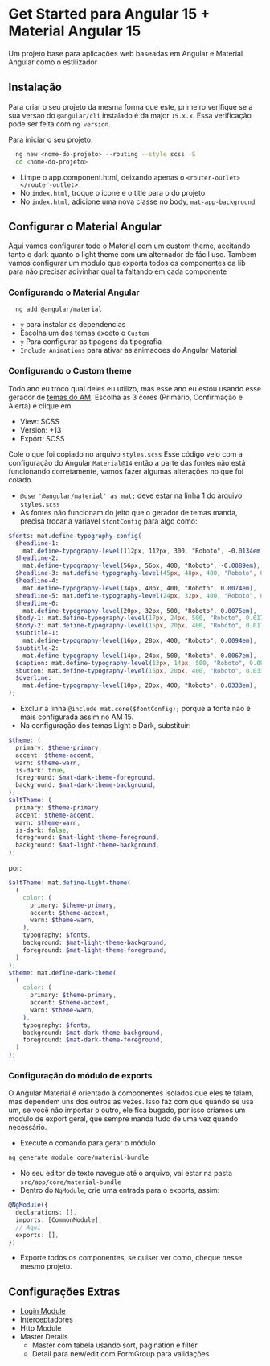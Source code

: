 # Get Started para Angular 15 + Material Angular 15

Um projeto base para aplicações web baseadas em Angular e Material Angular como o estilizador

## Instalação

Para criar o seu projeto da mesma forma que este, primeiro verifique se a sua versao do `@angular/cli` instalado é da major `15.x.x`. Essa verificação pode ser feita com `ng version`.

Para iniciar o seu projeto:

```bash
  ng new <nome-do-projeto> --routing --style scss -S
  cd <nome-do-projeto>
```

- Limpe o app.component.html, deixando apenas o `<router-outlet></router-outlet>`
- No `index.html`, troque o icone e o title para o do projeto
- No `index.html`, adicione uma nova classe no body, `mat-app-background`

## Configurar o Material Angular

Aqui vamos configurar todo o Material com um custom theme, aceitando tanto o dark quanto o light theme com um alternador de fácil uso. Tambem vamos configurar um modulo que exporta todos os componentes da lib para não precisar adivinhar qual ta faltando em cada componente

### Configurando o Material Angular

```bash
  ng add @angular/material
```

- `y` para instalar as dependencias
- Escolha um dos temas exceto o `Custom`
- `y` Para configurar as tipagens da tipografia
- `Include Animations` para ativar as animacoes do Angular Material

### Configurando o Custom theme

Todo ano eu troco qual deles eu utilizo, mas esse ano eu estou usando esse gerador de [temas do AM](https://materialtheme.arcsine.dev/). Escolha as 3 cores (Primário, Confirmação e Alerta) e clique em

- View: SCSS
- Version: +13
- Export: SCSS

Cole o que foi copiado no arquivo `styles.scss`
Esse código veio com a configuração do Angular `Material@14` então a parte das fontes não está funcionando corretamente, vamos fazer algumas alterações no que foi colado.

- `@use '@angular/material' as mat;` deve estar na linha 1 do arquivo `styles.scss`
- As fontes não funcionam do jeito que o gerador de temas manda, precisa trocar a variavel `$fontConfig` para algo como:

```sass
$fonts: mat.define-typography-config(
  $headline-1:
    mat.define-typography-level(112px, 112px, 300, "Roboto", -0.0134em),
  $headline-2:
    mat.define-typography-level(56px, 56px, 400, "Roboto", -0.0089em),
  $headline-3: mat.define-typography-level(45px, 48px, 400, "Roboto", 0em),
  $headline-4:
    mat.define-typography-level(34px, 40px, 400, "Roboto", 0.0074em),
  $headline-5: mat.define-typography-level(24px, 32px, 400, "Roboto", 0em),
  $headline-6:
    mat.define-typography-level(20px, 32px, 500, "Roboto", 0.0075em),
  $body-1: mat.define-typography-level(17px, 24px, 500, "Roboto", 0.0179em),
  $body-2: mat.define-typography-level(15px, 20px, 400, "Roboto", 0.0179em),
  $subtitle-1:
    mat.define-typography-level(16px, 28px, 400, "Roboto", 0.0094em),
  $subtitle-2:
    mat.define-typography-level(14px, 24px, 500, "Roboto", 0.0067em),
  $caption: mat.define-typography-level(13px, 14px, 500, "Roboto", 0.0893em),
  $button: mat.define-typography-level(15px, 20px, 400, "Roboto", 0.0333em),
  $overline:
    mat.define-typography-level(10px, 20px, 400, "Roboto", 0.0333em),
);
```

- Excluir a linha `@include mat.core($fontConfig);` porque a fonte não é mais configurada assim no AM 15.
- Na configuração dos temas Light e Dark, substituir:

```scss
$theme: (
  primary: $theme-primary,
  accent: $theme-accent,
  warn: $theme-warn,
  is-dark: true,
  foreground: $mat-dark-theme-foreground,
  background: $mat-dark-theme-background,
);
$altTheme: (
  primary: $theme-primary,
  accent: $theme-accent,
  warn: $theme-warn,
  is-dark: false,
  foreground: $mat-light-theme-foreground,
  background: $mat-light-theme-background,
);
```

por:

```scss
$altTheme: mat.define-light-theme(
  (
    color: (
      primary: $theme-primary,
      accent: $theme-accent,
      warn: $theme-warn,
    ),
    typography: $fonts,
    background: $mat-light-theme-background,
    foreground: $mat-light-theme-foreground,
  )
);
$theme: mat.define-dark-theme(
  (
    color: (
      primary: $theme-primary,
      accent: $theme-accent,
      warn: $theme-warn,
    ),
    typography: $fonts,
    background: $mat-dark-theme-background,
    foreground: $mat-dark-theme-foreground,
  )
);
```

### Configuração do módulo de exports

O Angular Material é orientado à componentes isolados que eles te falam, mas dependem uns dos outros as vezes. Isso faz com que quando se usa um, se você não importar o outro, ele fica bugado, por isso criamos um modulo de export geral, que sempre manda tudo de uma vez quando necessário.

- Execute o comando para gerar o módulo

```bash
ng generate module core/material-bundle
```

- No seu editor de texto navegue até o arquivo, vai estar na pasta `src/app/core/material-bundle`
- Dentro do `NgModule`, crie uma entrada para o exports, assim:

```ts
@NgModule({
  declarations: [],
  imports: [CommonModule],
  // Aqui
  exports: [],
})
```

- Exporte todos os componentes, se quiser ver como, cheque nesse mesmo projeto.

## Configurações Extras

- [Login Module](./how-to/login-module.md)
- Interceptadores
- Http Module
- Master Details
  - Master com tabela usando sort, pagination e filter
  - Detail para new/edit com FormGroup para validações
